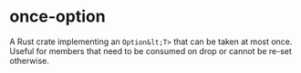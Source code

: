 # once-option
A Rust crate implementing an `Option&lt;T>` that can be taken at most once. Useful for members that need to be consumed on drop or cannot be re-set otherwise.

